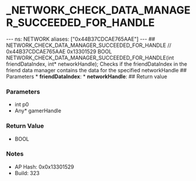 # _NETWORK_CHECK_DATA_MANAGER_SUCCEEDED_FOR_HANDLE

--- ns: NETWORK aliases: ["0x44B37CDCAE765AAE"] --- ## NETWORK_CHECK_DATA_MANAGER_SUCCEEDED_FOR_HANDLE  // 0x44B37CDCAE765AAE 0x13301529 BOOL NETWORK_CHECK_DATA_MANAGER_SUCCEEDED_FOR_HANDLE(int friendDataIndex, int* networkHandle);  Checks if the friendDataIndex in the friend data manager contains the data for the specified networkHandle  ## Parameters * **friendDataIndex**: * **networkHandle**:  ## Return value

### Parameters
* int p0
* Any* gamerHandle

### Return Value
* BOOL

### Notes
* AP Hash: 0x0x13301529
* Build: 323


